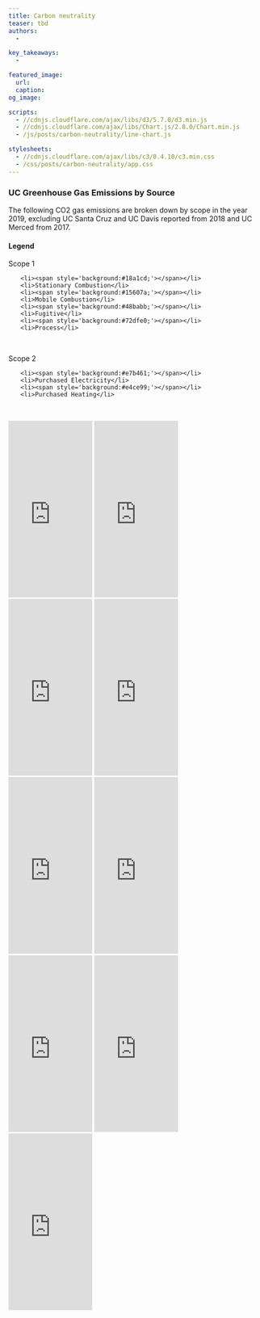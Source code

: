 ```yaml
---
title: Carbon neutrality
teaser: tbd
authors:
  -

key_takeaways:
  -

featured_image:
  url:
  caption:
og_image:

scripts:
  - //cdnjs.cloudflare.com/ajax/libs/d3/5.7.0/d3.min.js
  - //cdnjs.cloudflare.com/ajax/libs/Chart.js/2.8.0/Chart.min.js
  - /js/posts/carbon-neutrality/line-chart.js

stylesheets:
  - //cdnjs.cloudflare.com/ajax/libs/c3/0.4.10/c3.min.css
  - /css/posts/carbon-neutrality/app.css
---
```


### UC Greenhouse Gas Emissions by Source

The following CO2 gas emissions are broken down by scope in the year 2019, excluding UC Santa Cruz and UC Davis reported from 2018 and UC Merced from 2017.

#### Legend

Scope 1

<div class='my-legend'>
<div class='legend-scale'>
  <ul class='legend-labels'>

    <li><span style='background:#18a1cd;'></span></li>
    <li>Stationary Combustion</li>
    <li><span style='background:#15607a;'></span></li>
    <li>Mobile Combustion</li>
    <li><span style='background:#48babb;'></span></li>
    <li>Fugitive</li>
    <li><span style='background:#72dfe0;'></span></li>
    <li>Process</li>

  </ul>
</div>
</div>

<p>&nbsp;</p>
  Scope 2

<div class='my-legend'>
<div class='legend-scale'>
  <ul class='legend-labels'>

    <li><span style='background:#e7b461;'></span></li>
    <li>Purchased Electricity</li>
    <li><span style='background:#e4ce99;'></span></li>
    <li>Purchased Heating</li>

  </ul>
</div>
</div>

<p>&nbsp;</p>

<div class="pie-charts">
  <iframe id = "UCLA" title="UCLA" aria-label="Pie Chart" id="datawrapper-chart-5sDqJ" src="https://datawrapper.dwcdn.net/5sDqJ/10/" scrolling="no" frameborder="0" style="width: 0; min-width: 33% !important; border: none;" height="350"></iframe>
  <!-- <script type="text/javascript">!function(){"use strict";window.addEventListener("message",(function(e){if(void 0!==e.data["datawrapper-height"]){var t=document.querySelectorAll("iframe");for(var a in e.data["datawrapper-height"])for(var r=0;r<t.length;r++){if(t[r].contentWindow===e.source)t[r].style.height=e.data["datawrapper-height"][a]+"px"}}}))}();
  </script> -->

  <iframe id = "UCM" title="UC Merced" aria-label="Pie Chart" id="datawrapper-chart-DTcuc" src="https://datawrapper.dwcdn.net/DTcuc/10/" scrolling="no" frameborder="0" style="width: 0; min-width: 33% !important; border: none;" height="350"></iframe>
  <!-- <script type="text/javascript">!function(){"use strict";window.addEventListener("message",(function(e){if(void 0!==e.data["datawrapper-height"]){var t=document.querySelectorAll("iframe");for(var a in e.data["datawrapper-height"])for(var r=0;r<t.length;r++){if(t[r].contentWindow===e.source)t[r].style.height=e.data["datawrapper-height"][a]+"px"}}}))}();
  </script> -->

  <iframe id = "UCB" title="UC Berkeley" aria-label="Pie Chart" id="datawrapper-chart-s4P67" src="https://datawrapper.dwcdn.net/s4P67/7/" scrolling="no" frameborder="0" style="width: 0; min-width: 33% !important; border: none;" height="350"></iframe>
  <!-- <script type="text/javascript">!function(){"use strict";window.addEventListener("message",(function(e){if(void 0!==e.data["datawrapper-height"]){var t=document.querySelectorAll("iframe");for(var a in e.data["datawrapper-height"])for(var r=0;r<t.length;r++){if(t[r].contentWindow===e.source)t[r].style.height=e.data["datawrapper-height"][a]+"px"}}}))}();
  </script> -->

  <iframe id = "UCD" title="UC Davis" aria-label="Pie Chart" id="datawrapper-chart-zM2bK" src="https://datawrapper.dwcdn.net/zM2bK/9/" scrolling="no" frameborder="0" style="width: 0; min-width: 33% !important; border: none;" height="350"></iframe>
  <!-- <script type="text/javascript">!function(){"use strict";window.addEventListener("message",(function(e){if(void 0!==e.data["datawrapper-height"]){var t=document.querySelectorAll("iframe");for(var a in e.data["datawrapper-height"])for(var r=0;r<t.length;r++){if(t[r].contentWindow===e.source)t[r].style.height=e.data["datawrapper-height"][a]+"px"}}}))}();
  </script> -->

  <iframe id = "UCI" title="UC Irvine" aria-label="Pie Chart" id="datawrapper-chart-CLGvy" src="https://datawrapper.dwcdn.net/CLGvy/6/" scrolling="no" frameborder="0" style="width: 0; min-width: 33% !important; border: none;" height="350"></iframe>
  <!-- <script type="text/javascript">!function(){"use strict";window.addEventListener("message",(function(e){if(void 0!==e.data["datawrapper-height"]){var t=document.querySelectorAll("iframe");for(var a in e.data["datawrapper-height"])for(var r=0;r<t.length;r++){if(t[r].contentWindow===e.source)t[r].style.height=e.data["datawrapper-height"][a]+"px"}}}))}();
  </script> -->

  <iframe id = "UCR" title="UC Riverside" aria-label="Pie Chart" id="datawrapper-chart-Ggkky" src="https://datawrapper.dwcdn.net/Ggkky/6/" scrolling="no" frameborder="0" style="width: 0; min-width: 33% !important; border: none;" height="350"></iframe>
  <!-- <script type="text/javascript">!function(){"use strict";window.addEventListener("message",(function(e){if(void 0!==e.data["datawrapper-height"]){var t=document.querySelectorAll("iframe");for(var a in e.data["datawrapper-height"])for(var r=0;r<t.length;r++){if(t[r].contentWindow===e.source)t[r].style.height=e.data["datawrapper-height"][a]+"px"}}}))}();
  </script> -->

  <iframe id = "UCSD" title="UC San Diego" aria-label="Pie Chart" id="datawrapper-chart-bjshS" src="https://datawrapper.dwcdn.net/bjshS/8/" scrolling="no" frameborder="0" style="width: 0; min-width: 33% !important; border: none;" height="350"></iframe>
  <!-- <script type="text/javascript">!function(){"use strict";window.addEventListener("message",(function(e){if(void 0!==e.data["datawrapper-height"]){var t=document.querySelectorAll("iframe");for(var a in e.data["datawrapper-height"])for(var r=0;r<t.length;r++){if(t[r].contentWindow===e.source)t[r].style.height=e.data["datawrapper-height"][a]+"px"}}}))}();
  </script> -->

  <iframe id = "UCSB" title="UC Santa Barbara" aria-label="Pie Chart" id="datawrapper-chart-oeZAG" src="https://datawrapper.dwcdn.net/oeZAG/8/" scrolling="no" frameborder="0" style="width: 0; min-width: 33% !important; border: none;" height="350"></iframe>
  <!-- <script type="text/javascript">!function(){"use strict";window.addEventListener("message",(function(e){if(void 0!==e.data["datawrapper-height"]){var t=document.querySelectorAll("iframe");for(var a in e.data["datawrapper-height"])for(var r=0;r<t.length;r++){if(t[r].contentWindow===e.source)t[r].style.height=e.data["datawrapper-height"][a]+"px"}}}))}();
  </script> -->

  <iframe id = "UCSC" title="UC Santa Cruz" aria-label="Pie Chart" id="datawrapper-chart-Fj6Jv" src="https://datawrapper.dwcdn.net/Fj6Jv/5/" scrolling="no" frameborder="0" style="width: 0; min-width: 33% !important; border: none;" height="350"></iframe>
  <!-- <script type="text/javascript">!function(){"use strict";window.addEventListener("message",(function(e){if(void 0!==e.data["datawrapper-height"]){var t=document.querySelectorAll("iframe");for(var a in e.data["datawrapper-height"])for(var r=0;r<t.length;r++){if(t[r].contentWindow===e.source)t[r].style.height=e.data["datawrapper-height"][a]+"px"}}}))}();
  </script> -->
</div>

<script src="https://cdn.anychart.com/releases/8.10.0/js/anychart-base.min.js"></script>
<div id = 'CarbonEmission' style='height: 100vh'></div>
